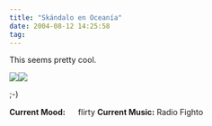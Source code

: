 ```yaml
---
title: "Skándalo en Oceanía"
date: 2004-08-12 14:25:58
tag: 
---
```

<p>This seems pretty cool.

</p>
<img src="http://www.damog.net/images/oi.png"/><img src="http://www.damog.net/images/skoceania.jpg"/><p>

;-)
</p>
<strong>Current Mood:</strong> <img width="15" height="15" src="http://stat.livejournal.com/img/mood/growf/smileys/flirty.gif"/> flirty
<strong>Current Music:</strong> Radio Fighto
